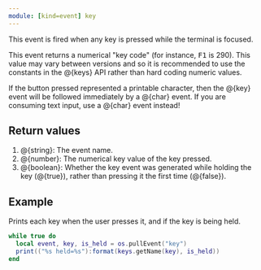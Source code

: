 ```yaml
---
module: [kind=event] key
---
```


This event is fired when any key is pressed while the terminal is focused.

This event returns a numerical "key code" (for instance, <kbd>F1</kbd> is 290). This value may vary between versions and
so it is recommended to use the constants in the @{keys} API rather than hard coding numeric values.

If the button pressed represented a printable character, then the @{key} event will be followed immediately by a @{char}
event. If you are consuming text input, use a @{char} event instead!

## Return values
1. @{string}: The event name.
2. @{number}: The numerical key value of the key pressed.
3. @{boolean}: Whether the key event was generated while holding the key (@{true}), rather than pressing it the first time (@{false}).

## Example
Prints each key when the user presses it, and if the key is being held.

```lua
while true do
  local event, key, is_held = os.pullEvent("key")  
  print(("%s held=%s"):format(keys.getName(key), is_held))
end
```
